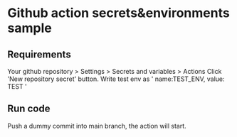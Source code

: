 # Github action secrets&environments sample

## Requirements

Your github repository > Settings > Secrets and variables > Actions 
Click 'New repository secret' button. 
Write test env as ' name:TEST_ENV, value: TEST '

## Run code

Push a dummy commit into main branch, the action will start.
